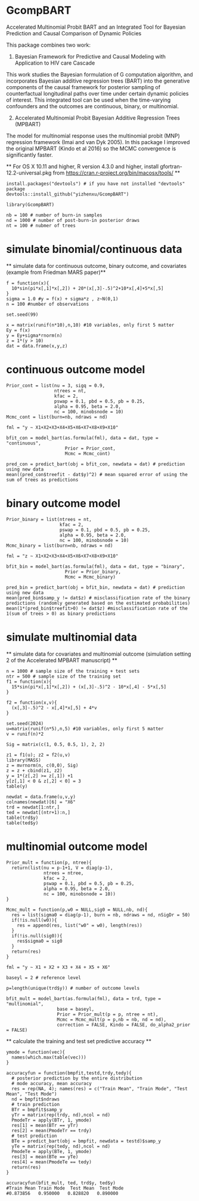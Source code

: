 # GcompBART
Accelerated Multinomial Probit BART and an Integrated Tool  for Bayesian Prediction and Causal Comparison of Dynamic Policies

This package combines two work:

1. Bayesian Framework for Predictive and Causal Modeling with Application to HIV care Cascade 

This work studies the Bayesian formulation of G computation algorithm, and incorporates Bayesian additive regression trees (BART) into the generative components of the causal framework for posterior sampling of counterfactual longitudinal paths over time under certain dynamic policies of interest.
This integrated tool can be used when the time-varying confounders and the outcomes are continuous, binary, or multinomial. 

2. Accelerated Multinomial Probit Bayesian Additive Regression Trees (MPBART)

The model for multinomial response uses the multinomial probit (MNP) regression framework (Imai and van Dyk 2005). In this package I improved the original MPBART (Kindo et al 2016) so the MCMC convergence is significantly faster.


** For  OS X 10.11 and higher, R version 4.3.0 and higher, install gfortran-12.2-universal.pkg  from https://cran.r-project.org/bin/macosx/tools/ **

```
install.packages("devtools") # if you have not installed "devtools" package
devtools::install_github("yizhenxu/GcompBART")

library(GcompBART)

nb = 100 # number of burn-in samples
nd = 1000 # number of post-burn-in posterior draws 
nt = 100 # nubmer of trees
```

# simulate binomial/continuous data

** simulate data for continuous outcome, binary outcome, and covariates (example from Friedman MARS paper)**

```  
f = function(x){
  10*sin(pi*x[,1]*x[,2]) + 20*(x[,3]-.5)^2+10*x[,4]+5*x[,5]
}
sigma = 1.0 #y = f(x) + sigma*z , z~N(0,1)
n = 100 #number of observations

set.seed(99)

x = matrix(runif(n*10),n,10) #10 variables, only first 5 matter
Ey = f(x)
y = Ey+sigma*rnorm(n)
z = 1*(y > 10)
dat = data.frame(x,y,z)
```

# continuous outcome model

```
Prior_cont = list(nu = 3, sigq = 0.9,
                  ntrees = nt,
                  kfac = 2,
                  pswap = 0.1, pbd = 0.5, pb = 0.25,
                  alpha = 0.95, beta = 2.0,
                  nc = 100, minobsnode = 10)
Mcmc_cont = list(burn=nb, ndraws = nd)

fml = "y ~ X1+X2+X3+X4+X5+X6+X7+X8+X9+X10"

bfit_con = model_bart(as.formula(fml), data = dat, type = "continuous",
                      Prior = Prior_cont,
                      Mcmc = Mcmc_cont)

pred_con = predict_bart(obj = bfit_con, newdata = dat) # prediction using new data
mean((pred_con$treefit - dat$y)^2) # mean squared error of using the sum of trees as predictions
```

# binary outcome model

```
Prior_binary = list(ntrees = nt,
                    kfac = 2,
                    pswap = 0.1, pbd = 0.5, pb = 0.25,
                    alpha = 0.95, beta = 2.0,
                    nc = 100, minobsnode = 10)
Mcmc_binary = list(burn=nb, ndraws = nd)

fml = "z ~ X1+X2+X3+X4+X5+X6+X7+X8+X9+X10"

bfit_bin = model_bart(as.formula(fml), data = dat, type = "binary",
                      Prior = Prior_binary,
                      Mcmc = Mcmc_binary)

pred_bin = predict_bart(obj = bfit_bin, newdata = dat) # prediction using new data
mean(pred_bin$samp_y != dat$z) # misclassification rate of the binary predictions (randomly generated based on the estimated probabilities)
mean(1*(pred_bin$treefit>0) != dat$z) #misclassification rate of the 1(sum of trees > 0) as binary predictions
```

# simulate multinomial data

** simulate data for covariates and multinomial outcome (simulation setting 2 of the Accelerated MPBART manuscript) **

```
n = 1000 # sample size of the training + test sets
ntr = 500 # sample size of the training set
f1 = function(x){
  15*sin(pi*x[,1]*x[,2]) + (x[,3]-.5)^2 - 10*x[,4] - 5*x[,5]
}

f2 = function(x,v){
  (x[,3]-.5)^2 - x[,4]*x[,5] + 4*v
}

set.seed(2024)
u=matrix(runif(n*5),n,5) #10 variables, only first 5 matter
v = runif(n)*2

Sig = matrix(c(1, 0.5, 0.5, 1), 2, 2)

z1 = f1(u); z2 = f2(u,v)
library(MASS)
z = mvrnorm(n, c(0,0), Sig)
z = z + cbind(z1, z2)
y = 1*(z[,2] >= z[,1]) +1
y[z[,1] < 0 & z[,2] < 0] = 3
table(y)

newdat = data.frame(u,v,y)
colnames(newdat)[6] = "X6"
trd = newdat[1:ntr,]
ted = newdat[(ntr+1):n,]
table(trd$y)
table(ted$y)
```

# multinomial outcome model

```
Prior_mult = function(p, ntree){
  return(list(nu = p-1+1, V = diag(p-1),
              ntrees = ntree,
              kfac = 2,
              pswap = 0.1, pbd = 0.5, pb = 0.25,
              alpha = 0.95, beta = 2.0,
              nc = 100, minobsnode = 10))
}

Mcmc_mult = function(p,w0 = NULL,sig0 = NULL,nb, nd){
  res = list(sigma0 = diag(p-1), burn = nb, ndraws = nd, nSigDr = 50)  
  if(!is.null(w0)){
    res = append(res, list("w0" = w0), length(res))
  } 
  if(!is.null(sig0)){
    res$sigma0 = sig0
  }
  return(res)
}

fml = "y ~ X1 + X2 + X3 + X4 + X5 + X6"

baseyl = 2 # reference level

p=length(unique(trd$y)) # number of outcome levels

bfit_mult = model_bart(as.formula(fml), data = trd, type = "multinomial",
                   base = baseyl,
                   Prior = Prior_mult(p = p, ntree = nt),
                   Mcmc = Mcmc_mult(p = p,nb = nb, nd = nd),
                   correction = FALSE, Kindo = FALSE, do_alpha2_prior = FALSE)

```

** calculate the training and test set predictive accuracy **

```
ymode = function(vec){
  names(which.max(table(vec))) 
}

accuracyfun = function(bmpfit,testd,trdy,tedy){
  # posterior prediction by the entire distribution
  # mode accuracy, mean accuracy
  res = rep(NA, 4); names(res) = c("Train Mean", "Train Mode", "Test Mean", "Test Mode")
  nd = bmpfit$ndraws
  # train prediction
  BTr = bmpfit$samp_y
  yTr = matrix(rep(trdy, nd),ncol = nd)
  PmodeTr = apply(BTr, 1, ymode)
  res[1] = mean(BTr == yTr)
  res[2] = mean(PmodeTr == trdy)
  # test prediction
  BTe = predict_bart(obj = bmpfit, newdata = testd)$samp_y
  yTe = matrix(rep(tedy, nd),ncol = nd)
  PmodeTe = apply(BTe, 1, ymode)
  res[3] = mean(BTe == yTe)
  res[4] = mean(PmodeTe == tedy)
  return(res)
}

accuracyfun(bfit_mult, ted, trd$y, ted$y)
#Train Mean Train Mode  Test Mean  Test Mode 
#0.873856   0.950000   0.828820   0.890000 
```
